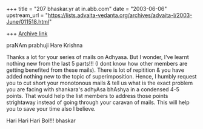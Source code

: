 +++
title = "207 bhaskar.yr at in.abb.com"
date = "2003-06-06"
upstream_url = "https://lists.advaita-vedanta.org/archives/advaita-l/2003-June/011518.html"

+++
[Archive link](https://lists.advaita-vedanta.org/archives/advaita-l/2003-June/011518.html)


praNAm prabhuji
Hare Krishna

Thanks a lot for your series of mails on Adhyasa.  But I wonder, I've
learnt nothing new from the last 5 parts!!! (I dont know how other members
are getting benefited from these mails).  There is lot of repitition & you
have added nothing new to the topic of superimposition.  Hence, I humbly
request you to cut short your monotonous mails & tell us what is the exact
problem you are facing with shankara's adhyAsa bhAshya in a condensed 4-5
points.  That would help the list members to address those points
strightaway instead of going through your caravan of mails.  This will help
you to save your time also I believe.

Hari Hari Hari Bol!!!
bhaskar


